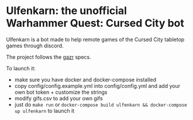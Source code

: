 # Ulfenkarn: the unofficial Warhammer Quest: Cursed City bot

Ulfenkarn is a bot made to help remote games of the Cursed City tabletop games through discord.

The project follows the [gazr](https://gazr.io) specs.

To launch it:
* make sure you have docker and docker-compose installed
* copy config/config.example.yml into config/config.yml and add your own bot token + customize the strings
* modify gifs.csv to add your own gifs
* just do `make run` or `docker-compose build ulfenkarn && docker-compose up ulfenkarn` to launch it
